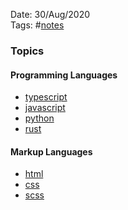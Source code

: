 Date: 30/Aug/2020  
Tags: #[notes](notes.md)

### Topics

#### Programming Languages
* [typescript](typescript/typescript.md)
* [javascript](javascript/javascript.md)
* [python](python/python.md)
* [rust](rust/rust.md)

#### Markup Languages
* [html](html/html.md)
* [css](css/css.md)
* [scss](scss/scss.md)
